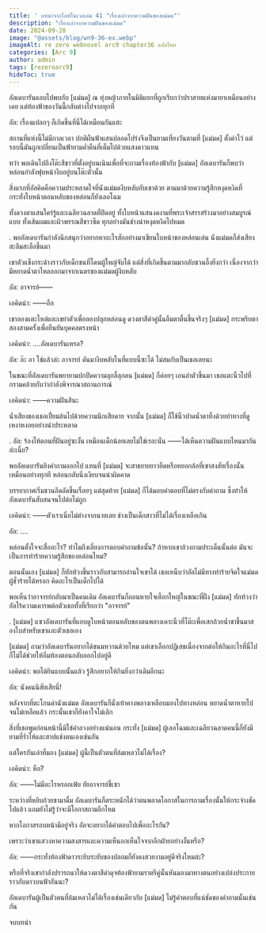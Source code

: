 ```yaml
---
title: ' บทนำจากไลท์โนเวลเล่ม 41 "เรื่องเล่าจากความฝันของแม่มด"'
description: "เรื่องเล่าจากความฝันของแม่มด"
date: 2024-09-28
image: "@assets/blog/wn9-36-ex.webp"
imageAlt: re zero webnovel arc9 chapter36 แปลไทย
categories: [Arc 9]
author: admin
tags: [rezeroarc9]
hideToc: true
---
```


อัลเดบารันแอบไปพบกับ [แม่มด] ณ ทุ่งหญ้าภายในมิติแยกที่ถูกเรียกว่าปราสาทแห่งมายาเหมือนอย่างเคย แต่ท้องฟ้าของวันนี้กลับต่างไปจากทุกที

อัล: เรื่องแปลกๆ ก็เกิดขึ้นที่นี่ได้เหมือนกันแฮะ

สถานที่แห่งนี้ไม่มีกาลเวลา ปกติผืนฟ้าแสนปลอดโปร่งจึงเป็นยามเที่ยงวันตามที่ [แม่มด] ตั้งค่าไว้ แต่รอบนี้มันถูกเปลี่ยนเป็นฟ้ายามค่ำคืนที่เต็มไปด้วยแสงดาวแทน

ทว่า พอเดินไปถึงโต๊ะสีขาวที่ตั้งอยู่บนเนินเพื่อที่จะถามเรื่องท้องฟ้ากับ [แม่มด] อัลเดบารันก็พบว่าหล่อนกำลังฟุบหน้างีบอยู่บนโต๊ะตัวนั้น

สิ่งแรกที่อัลคิดคือความประหลาดใจที่นังแม่มดงีบหลับกับเขาด้วย ตามมาด้วยความรู้สึกหงุดหงิดที่กระทั่งใบหน้าตอนหลับของหล่อนก็ยังเลอโฉม

ทั้งดวงตาแสนใคร่รู้และเฉลียวฉลาดที่ปิดอยู่ ทั้งใบหน้าแสนงดงามที่พระเจ้าสรรสร้างมาอย่างสมบูรณ์แบบ ทั้งเส้นผมและผิวพรรณสีขาวซีด ทุกอย่างมันช่างน่าหงุดหงิดไปหมด

.
พออัลเดบารันกำลังนึกสนุกว่าอยากหาอะไรสักอย่างมาเขียนใบหน้าของหล่อนเล่น นังแม่มดก็ส่งเสียงสะลึมสะลือขึ้นมา

เขาตัวแข็งกระด้างราวกับเด็กซนที่โดนผู้ใหญ่จับได้ แต่สิ่งที่เกิดขึ้นตามมากลับชวนอึ้งยิ่งกว่า เนื่องจากว่ามีหยาดน้ำตาไหลออกมาจากเนตรของแม่มดผู้งีบหลับ

อัล: อาจารย์――

เอคิดน่า: ――อือ

เขาลองแตะไหล่และเขย่าตัวเพื่อลองปลุกหล่อนดู ดวงตาสีดำคู่นั้นลืมตาตื่นขึ้นจริงๆ [แม่มด] กระพริบตาสองสามครั้งเพื่อยืนยันบุคคลตรงหน้า

เอคิดน่า: ....อัลเดบารันเหรอ?

อัล: อ๊ะ อา ใช่แล้วล่ะ อาจารย์ ดันมางีบหลับในที่แบบนี้ซะได้ ไม่สมกับเป็นเธอเลยนะ

ในขณะที่อัลเดบารันพยายามปกปิดความลุกลี้ลุกลน [แม่มด] ก็ค่อยๆ เอนลำตัวขึ้นมา เธอแตะนิ้วไปที่กรามคล้ายกับว่ากำลังพิจารณาสถานการณ์

เอคิดน่า: ――ความฝันสินะ

น้ำเสียงของเธอเปี่ยมล้นไปด้วยความนึกเสียดาย จากนั้น [แม่มด] ก็ใช้นิ้วปาดน้ำตาทิ้งด้วยท่าทางที่ดูเหงาหงอยอย่างน่าประหลาด

.
อัล: ร้องไห้ตอนที่ฝันอยู่ซะงั้น เหมือนเด็กน้อยเลยไม่ใช่เรอะนั่น ――ได้เห็นความฝันแบบไหนมากันล่ะเนี่ย?

พออัลเดบารันยิงคำถามออกไป แทนที่ [แม่มด] จะสาธยายยาวยืดหรือหยอกล้อที่เขาสงสัยเรื่องนั้นเหมือนอย่างทุกที หล่อนกลับนิ่งเงียบจนน่าผิดคาด

บรรยากาศเริ่มชวนอึดอัดขึ้นเรื่อยๆ แต่สุดท้าย [แม่มด] ก็ได้มอบคำตอบที่ไม่ตรงกับคำถาม ซึ่งทำให้อัลเดบารันสับสนจนไปต่อไม่ถูก

เอคิดน่า: ――ตัวเราเนี่ยไม่ต่างจากนายเลย ช่างเป็นเด็กสาวที่ไม่ได้เรื่องเหลือเกิน

อัล: ....

หล่อนตั้งใจจะสื่ออะไร? ทำไมถึงเลี่ยงการตอบคำถามข้อนั้น? ถ้าหากเขาล้วงถามประเด็นนั้นต่อ มันจะเป็นการทำร้ายความรู้สึกของหล่อนไหม?

ตอนนั้นเอง [แม่มด] ก็ทักท้วงขึ้นราวกับสามารถอ่านใจเขาได้ เธอเหน็บว่าอัลไม่มีทางทำร้ายจิตใจแม่มดผู้ชั่วร้ายได้หรอก คิดอะไรเป็นเด็กไปได้

พอเห็นว่าอาจารย์กลับมาเป็นคนเดิม อัลเดบารันก็ถอนหายใจเฮือกใหญ่ในขณะที่ฝั่ง [แม่มด] ทักท้วงว่าอัลไร้ความเคารพต่อตัวเธอทั้งที่เรียกว่า "อาจารย์"

.
[แม่มด] แซวอัลเดบารันที่แอบดูใบหน้าตอนหลับของตนพลางเคาะนิ้วที่โต๊ะเพื่อเสกถ้วยน้ำชาขึ้นมาสองใบสำหรับเขาและตัวเธอเอง

[แม่มด] ถามว่าอัลเดบารันอยากได้ขนมหวานด้วยไหม แต่เขาเลือกปฏิเสธเนื่องจากต่อให้กินอะไรที่นี่ไปก็ไม่ได้ช่วยให้อิ่มท้องตอนกลับออกไปอยู่ดี

เอคิดน่า: พอได้ยินแบบนั้นแล้ว รู้สึกอยากให้กินยิ่งกว่าเดิมอีกนะ

อัล: นังคนนิสัยเสียนี่!

หลังจากที่ตะโกนด่านังแม่มด อัลเดบารันก็นั่งเท้าคางพลางเหลือบมองไปทางหล่อน หยาดน้ำตาหายไปจนไม่เหลือแล้ว กระนั้นเขาก็ยังคาใจไม่เลิก

สิ่งที่เธอพูดก่อนหน้านี้มิใช่คำลวงอย่างแน่นอน กระทั่ง [แม่มด] ผู้เลอโฉมและเฉลียวฉลาดคนนี้ก็ยังมียามที่ร่ำไห้และสาปแช่งตนเองเช่นกัน

แต่ใครกันเล่าที่มอง [แม่มด] ผู้นี้เป็นตัวตนที่ล้มเหลวไม่ได้เรื่อง?

เอคิดน่า: หือ?

อัล: ――ไม่มีอะไรหรอกเฟ้ย ยัยอาจารย์ขี้เซา

ระหว่างที่หยิบถ้วยชามาดื่ม อัลเดบารันก็ตระหนักได้ว่าตนพลาดโอกาสในการถามเรื่องนั้นให้กระจ่างชัดไปแล้ว แถมยังไม่รู้ว่าจะมีโอกาสถามอีกไหม

หากโอกาสรอบหน้ามีอยู่จริง อัลจะอยากได้คำตอบไปเพื่ออะไรกัน?

เพราะว่าเขาแสวงหาความสงสารและความเห็นอกเห็นใจจากอีกฝ่ายอย่างงั้นหรือ?

อัล: ――กระทั่งท้องฟ้าดาวระยิบระยับของปลอมก็ยังคงสวยงามอยู่ดีจริงไหมล่ะ?

หรือที่จริงเขากำลังปรารถนาให้ดวงตาสีดำดุจท้องฟ้ายามราตรีคู่นั้นหันมองมาทางตนอย่างเปล่งประกายราวกับดาวบนฟ้ากันนะ?

อัลเดบารันผู้เป็นตัวตนที่ล้มเหลวไม่ได้เรื่องเช่นเดียวกับ [แม่มด] ไม่รู้คำตอบที่แน่ชัดของคำถามนั้นเช่นกัน

จบบทนำ